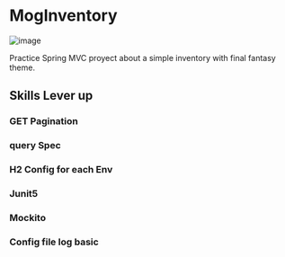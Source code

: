 # MogInventory
![image](https://github.com/user-attachments/assets/67dbc81a-8ce6-41d6-89d1-3e6c2e8dd1c5)


Practice Spring MVC proyect about a simple inventory with final fantasy theme. 


## Skills Lever up
### GET Pagination
### query Spec
### H2 Config for each Env
### Junit5
### Mockito
### Config file log basic


